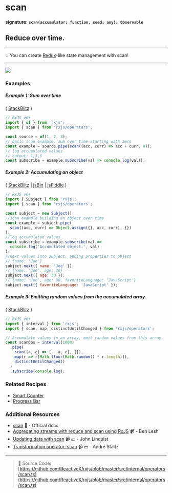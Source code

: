 # scan

#### signature: `scan(accumulator: function, seed: any): Observable`

## Reduce over time.

---

:bulb: You can create [Redux](http://redux.js.org)-like state management with
scan!

---

<div class="ua-ad"><a href="https://ultimateangular.com/?ref=76683_kee7y7vk"><img src="https://ultimateangular.com/assets/img/banners/ua-leader.svg"></a></div>

### Examples

##### Example 1: Sum over time

(
[StackBlitz](https://stackblitz.com/edit/typescript-ltcl9d?file=index.ts&devtoolsheight=100)
)

```js
// RxJS v6+
import { of } from 'rxjs';
import { scan } from 'rxjs/operators';

const source = of(1, 2, 3);
// basic scan example, sum over time starting with zero
const example = source.pipe(scan((acc, curr) => acc + curr, 0));
// log accumulated values
// output: 1,3,6
const subscribe = example.subscribe(val => console.log(val));
```

##### Example 2: Accumulating an object

(
[StackBlitz](https://stackblitz.com/edit/typescript-vu63kz?file=index.ts&devtoolsheight=100)
| [jsBin](http://jsbin.com/fusunoguqu/1/edit?js,console) |
[jsFiddle](https://jsfiddle.net/btroncone/36rbu38b/) )

```js
// RxJS v6+
import { Subject } from 'rxjs';
import { scan } from 'rxjs/operators';

const subject = new Subject();
//scan example building an object over time
const example = subject.pipe(
  scan((acc, curr) => Object.assign({}, acc, curr), {})
);
//log accumulated values
const subscribe = example.subscribe(val =>
  console.log('Accumulated object:', val)
);
//next values into subject, adding properties to object
// {name: 'Joe'}
subject.next({ name: 'Joe' });
// {name: 'Joe', age: 30}
subject.next({ age: 30 });
// {name: 'Joe', age: 30, favoriteLanguage: 'JavaScript'}
subject.next({ favoriteLanguage: 'JavaScript' });
```

##### Example 3: Emitting random values from the accumulated array.

(
[StackBlitz](https://stackblitz.com/edit/typescript-lb8aw9?file=index.ts&devtoolsheight=100)
)

```js
// RxJS v6+
import { interval } from 'rxjs';
import { scan, map, distinctUntilChanged } from 'rxjs/operators';

// Accumulate values in an array, emit random values from this array.
const scanObs = interval(1000)
  .pipe(
    scan((a, c) => [...a, c], []),
    map(r => r[Math.floor(Math.random() * r.length)]),
    distinctUntilChanged()
  )
  .subscribe(console.log);
```

### Related Recipes

- [Smart Counter](../../recipes/smartcounter.md)
- [Progress Bar](../../recipes/progressbar.md)

### Additional Resources

- [scan](http://reactivex.io/rxjs/class/es6/Observable.js~Observable.html#instance-method-scan)
  :newspaper: - Official docs
- [Aggregating streams with reduce and scan using RxJS](https://egghead.io/lessons/rxjs-aggregating-streams-with-reduce-and-scan-using-rxjs)
  :video_camera: - Ben Lesh
- [Updating data with scan](https://egghead.io/lessons/rxjs-updating-data-with-scan?course=step-by-step-async-javascript-with-rxjs)
  :video_camera: :dollar: - John Linquist
- [Transformation operator: scan](https://egghead.io/lessons/rxjs-transformation-operator-scan?course=rxjs-beyond-the-basics-operators-in-depth)
  :video_camera: :dollar: - André Staltz

---

> :file_folder: Source Code:
> [https://github.com/ReactiveX/rxjs/blob/master/src/internal/operators/scan.ts](https://github.com/ReactiveX/rxjs/blob/master/src/internal/operators/scan.ts)
